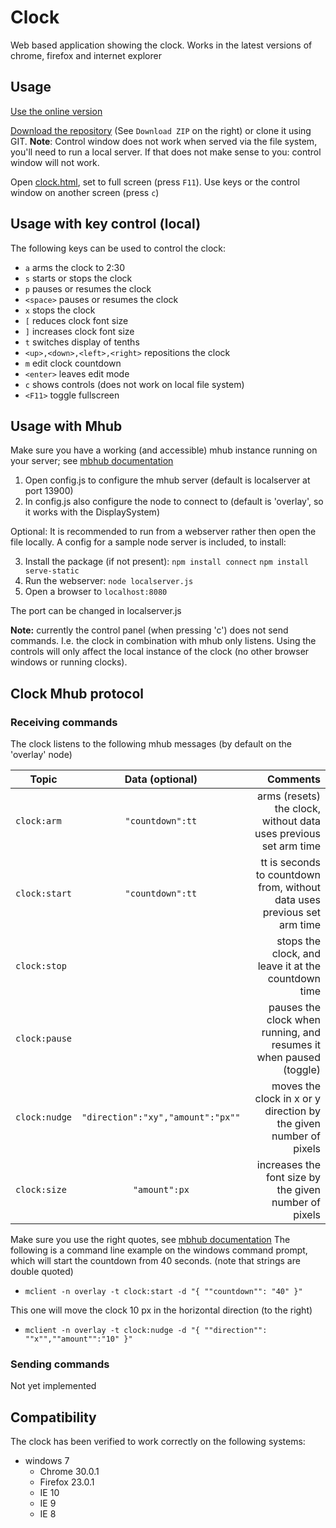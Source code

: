 Clock
=====

Web based application showing the clock. Works in the latest versions of chrome, firefox and internet explorer

Usage
-----

[Use the online version](http://firstlegoleague.github.io/clock/clock.html)

[Download the repository](https://github.com/FirstLegoLeague/clock/archive/master.zip) (See `Download ZIP` on the right) or clone it using GIT. **Note**: Control window does not work when served via the file system, you'll need to run a local server. If that does not make sense to you: control window will not work.

Open [clock.html](http://firstlegoleague.github.io/clock/clock.html), set to full screen (press `F11`). Use keys or the control window on another screen (press `c`)

Usage with key control (local)
-----

The following keys can be used to control the clock:

- `a` arms the clock to 2:30
- `s` starts or stops the clock
- `p` pauses or resumes the clock
- `<space>` pauses or resumes the clock
- `x` stops the clock
- `[` reduces clock font size
- `]` increases clock font size
- `t` switches display of tenths
- `<up>,<down>,<left>,<right>` repositions the clock
- `m` edit clock countdown
- `<enter>` leaves edit mode
- `c` shows controls (does not work on local file system)
- `<F11>` toggle fullscreen

Usage with Mhub
-----
Make sure you have a working (and accessible) mhub instance running on your server; see [mbhub documentation](https://github.com/poelstra/mhub) 

1. Open config.js to configure the mhub server (default is localserver at port 13900)
2. In config.js also configure the node to connect to (default is 'overlay', so it works with the DisplaySystem)

Optional:
It is recommended to run from a webserver rather then open the file locally. A config for a sample node server is included, to install:

3. Install the package (if not present): 
`npm install connect`
`npm install serve-static`
4. Run the webserver:
`node localserver.js`
5. Open a browser to 
`localhost:8080`

The port can be changed in localserver.js

**Note:** currently the control panel (when pressing 'c') does not send commands. I.e. the clock in combination with mhub only listens. Using the controls will only affect the local instance of the clock (no other browser windows or running clocks).

Clock Mhub protocol
-----

### Receiving commands
The clock listens to the following mhub messages (by default on the 'overlay' node)

| Topic | Data (optional)    | Comments | 
| ----- |:------------------:| --------:|
| `clock:arm` | `"countdown":tt`   | arms (resets) the clock, without data uses previous set arm time |
| `clock:start` | `"countdown":tt`   | tt is seconds to countdown from, without data uses previous set arm time |
| `clock:stop` |    | stops the clock, and leave it at the countdown time  | 
| `clock:pause` |    | pauses the clock when running, and resumes it when paused (toggle) | 
| `clock:nudge` | `"direction":"xy","amount":"px""`    | moves the clock in x or y direction by the given number of pixels | 
| `clock:size` | `"amount":px`   | increases the font size by the given number of pixels |


Make sure you use the right quotes, see [mbhub documentation](https://github.com/poelstra/mhub)
The following is a command line example on the windows command prompt, which will start the countdown from 40 seconds. (note that strings are double quoted)
- `mclient -n overlay -t clock:start -d "{ ""countdown"": "40" }"`

This one will move the clock 10 px in the horizontal direction (to the right)
- `mclient -n overlay -t clock:nudge -d "{ ""direction"": ""x"",""amount"":"10" }"`

### Sending commands
Not yet implemented

Compatibility
-------------

The clock has been verified to work correctly on the following systems:

- windows 7
  - Chrome 30.0.1
  - Firefox 23.0.1
  - IE 10
  - IE 9
  - IE 8
